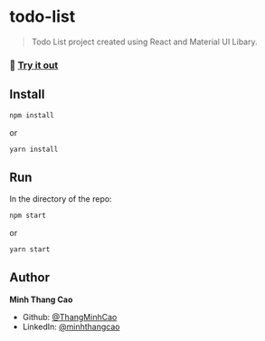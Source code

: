 # todo-list 

> Todo List project created using React and Material UI Libary. 

### :link: [Try it out](https://todo-list-4bdd6.web.app/)

## Install

```sh
npm install
```
or 
```sh
yarn install
```

## Run

In the directory of the repo:
```sh
npm start
```
or
```sh
yarn start
```

## Author

**Minh Thang Cao**

* Github: [@ThangMinhCao](https://github.com/ThangMinhCao)
* LinkedIn: [@minhthangcao](https://linkedin.com/in/minhthangcao)
